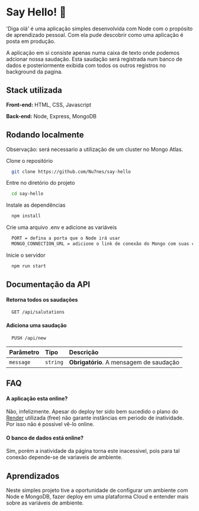 
# Say Hello! 👋

'Diga olá' é uma aplicação simples desenvolvida com Node com o propósito de aprendizado pessoal.
Com ela pude descobrir como uma aplicação é posta em produção. 

A aplicação em si consiste apenas numa caixa de texto onde podemos adcionar nossa saudação. Esta saudação será registrada num banco de dados e posteriormente exibida com todos os outros registros no background da pagina.
## Stack utilizada

**Front-end:** HTML, CSS, Javascript

**Back-end:** Node, Express, MongoDB




## Rodando localmente

Observação: será necessario a utilização de um cluster no Mongo Atlas.

Clone o repositório

```bash
  git clone https://github.com/Nu7nes/say-hello
```

Entre no diretório do projeto

```bash
  cd say-hello
```

Instale as dependências

```bash
  npm install
```

Crie uma arquivo .env e adicione as variáveis

```bash
  PORT = defina a porta que o Node irá usar
  MONGO_CONNECTION_URL = adicione o link de conexão do Mongo com suas credenciais
```

Inicie o servidor

```bash
  npm run start
```


## Documentação da API

#### Retorna todos os saudações

```http
  GET /api/salutations
```

#### Adiciona uma saudação

```http
  PUSH /api/new
```

| Parâmetro   | Tipo       | Descrição                                   |
| :---------- | :--------- | :------------------------------------------ |
| `message`      | `string` | **Obrigatório**. A mensagem de saudação |


## FAQ

#### A aplicação esta online?

Não, infelizmente. Apesar do deploy ter sido bem sucedido o plano do [Render](https://render.com/) utilizada (free) não garante instâncias em periodo de inatividade. Por isso não é possivel vê-lo online.

#### O banco de dados está online?

Sim, porém a inatividade da página torna este inacessivel, pois para tal conexão depende-se de variaveis de ambiente.




## Aprendizados

Neste simples projeto tive a oportunidade de configurar um ambiente com Node e MongoDB, fazer deploy em uma plataforma Cloud e entender mais sobre as variáveis de ambiente.